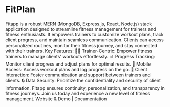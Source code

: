 # FitPlan
 Fitapp is a robust MERN (MongoDB, Express.js, React, Node.js) stack application designed to streamline fitness management for trainers and fitness enthusiasts. It empowers trainers to customize workout plans, track client progress, and maintain seamless communication. Clients can access personalized routines, monitor their fitness journey, and stay connected with their trainers.  Key Features:  🏋️‍♂️ Trainer-Centric: Empower fitness trainers to manage clients' workouts effortlessly. 📊 Progress Tracking: Monitor client progress and adjust plans for optimal results. 📱 Mobile Access: Access workout plans and log progress on the go. 🤝 Client Interaction: Foster communication and support between trainers and clients. 🔒 Data Security: Prioritize the confidentiality and security of client information. Fitapp ensures continuity, personalization, and transparency in fitness journeys. Join us today and experience a new level of fitness management.  Website & Demo | Documentation
